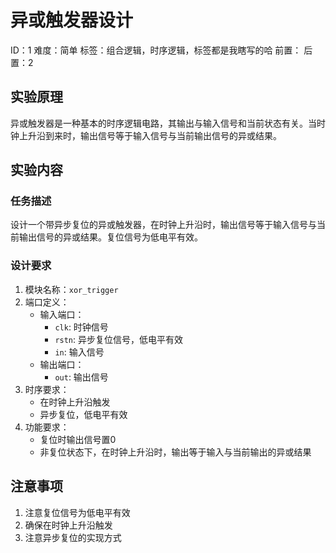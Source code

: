 # 异或触发器设计

ID：1
难度：简单
标签：组合逻辑，时序逻辑，标签都是我瞎写的哈
前置：
后置：2

## 实验原理
异或触发器是一种基本的时序逻辑电路，其输出与输入信号和当前状态有关。当时钟上升沿到来时，输出信号等于输入信号与当前输出信号的异或结果。

## 实验内容
### 任务描述
设计一个带异步复位的异或触发器，在时钟上升沿时，输出信号等于输入信号与当前输出信号的异或结果。复位信号为低电平有效。

### 设计要求

1. 模块名称：`xor_trigger`
2. 端口定义：
   - 输入端口：
     - `clk`: 时钟信号
     - `rstn`: 异步复位信号，低电平有效
     - `in`: 输入信号
   - 输出端口：
     - `out`: 输出信号
3. 时序要求：
   - 在时钟上升沿触发
   - 异步复位，低电平有效
4. 功能要求：
   - 复位时输出信号置0
   - 非复位状态下，在时钟上升沿时，输出等于输入与当前输出的异或结果

## 注意事项
1. 注意复位信号为低电平有效
2. 确保在时钟上升沿触发
3. 注意异步复位的实现方式